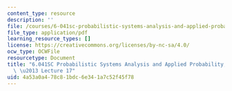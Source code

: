 ```yaml
---
content_type: resource
description: ''
file: /courses/6-041sc-probabilistic-systems-analysis-and-applied-probability-fall-2013/4a53a0a478c81bdc6e341a7c52f45f78_MIT6_041SCF13_lec17_300k.pdf
file_type: application/pdf
learning_resource_types: []
license: https://creativecommons.org/licenses/by-nc-sa/4.0/
ocw_type: OCWFile
resourcetype: Document
title: "6.041SC Probabilistic Systems Analysis and Applied Probability, Fall 2013Transcript\
  \ \u2013 Lecture 17"
uid: 4a53a0a4-78c8-1bdc-6e34-1a7c52f45f78
---
```

